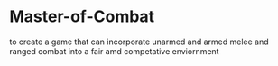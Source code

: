 # Master-of-Combat
to create a game that can incorporate unarmed and armed melee and ranged combat into a fair amd competative enviornment
